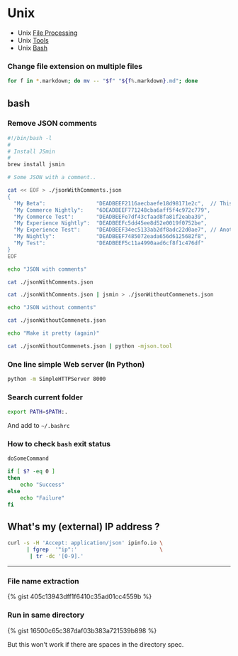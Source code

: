 # Unix

 * Unix [File Processing](./unix.file_processing.md)
 * Unix [Tools](./unix.tools.md)
 * Unix [Bash](./unix.bash.md)




### Change file extension on multiple files

```bash
for f in *.markdown; do mv -- "$f" "${f%.markdown}.md"; done
```

## bash

### Remove JSON comments

```bash
#!/bin/bash -l
#
# Install JSmin
#
brew install jsmin

# Some JSON with a comment..

cat << EOF > ./jsonWithComments.json
{
  "My Beta":                "DEADBEEF2116aecbaefe18d98171e2c",  // This is a comment
  "My Commerce Nightly":    "6DEADBEEF771248cba6aff5f4c972c779",
  "My Commerce Test":       "DEADBEEFe7df43cfaad8fa81f2eaba39",
  "My Experience Nightly":  "DEADBEEFc5dd45ee8d52e0019f0752be",
  "My Experience Test":     "DEADBEEF34ec5133ab2df8adc22d0ae7", // Another (Illegal) comment
  "My Nightly":             "DEADBEEF7485072eada656d6125682f8",
  "My Test":                "DEADBEEF5c11a4990aad6cf8f1c476df"
}
EOF

echo "JSON with comments"

cat ./jsonWithComments.json

cat ./jsonWithComments.json | jsmin > ./jsonWithoutCommenets.json

echo "JSON without comments"

cat ./jsonWithoutCommenets.json

echo "Make it pretty (again)"

cat ./jsonWithoutCommenets.json | python -mjson.tool 
```

### One line simple Web server (In Python)

```bash
python -m SimpleHTTPServer 8000
```

### Search current folder

```bash
export PATH=$PATH:.
```

And add to `~/.bashrc`

### How to check `bash` exit status

```bash
doSomeCommand

if [ $? -eq 0 ]
then
	echo "Success"
else
	echo "Failure"
fi
```

## What's my (external) IP address ?

```bash
curl -s -H 'Accept: application/json' ipinfo.io \
      | fgrep  '"ip":'                          \
       | tr -dc '[0-9].'
```
----

### File name extraction

{% gist 405c13943dff1f6410c35ad01cc4559b %}


### Run in same directory

{% gist 16500c65c387daf03b383a721539b898 %}

But this won't work if there are spaces in the directory spec.
